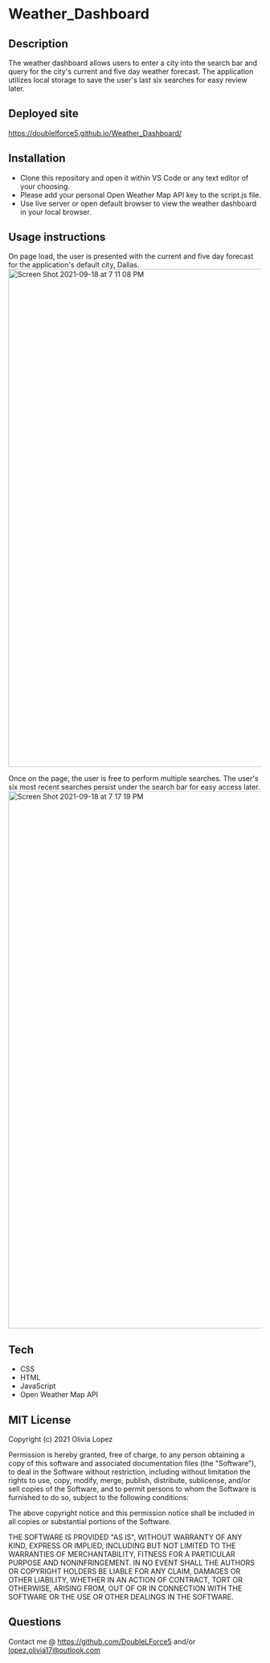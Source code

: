 # Weather_Dashboard

## Description
The weather dashboard allows users to enter a city into the search bar and query for the city's current and five day weather forecast. The application utilizes local storage to save the user's last six searches for easy review later. 

 
## Deployed site
https://doublelforce5.github.io/Weather_Dashboard/

## Installation
- Clone this repository and open it within VS Code or any text editor of your choosing.
- Please add your personal Open Weather Map API key to the script.js file. 
- Use live server or open default browser to view the weather dashboard in your local browser.  

## Usage instructions 
On page load, the user is presented with the current and five day forecast for the application's default city, Dallas.
<img width="992" alt="Screen Shot 2021-09-18 at 7 11 08 PM" src="https://user-images.githubusercontent.com/73543476/133911525-7adfc8ec-ae14-4b03-84ed-a3f016f6a5e7.png">

Once on the page, the user is free to perform multiple searches. The user's six most recent searches persist under the search bar for easy access later. 
<img width="1070" alt="Screen Shot 2021-09-18 at 7 17 19 PM" src="https://user-images.githubusercontent.com/73543476/133911599-6180c4fb-7dfd-49eb-a2b4-70781057f88c.png">

## Tech 
- CSS
- HTML
- JavaScript
- Open Weather Map API

## MIT License
Copyright (c) 2021 Olivia Lopez

Permission is hereby granted, free of charge, to any person obtaining a copy
of this software and associated documentation files (the "Software"), to deal
in the Software without restriction, including without limitation the rights
to use, copy, modify, merge, publish, distribute, sublicense, and/or sell
copies of the Software, and to permit persons to whom the Software is
furnished to do so, subject to the following conditions:

The above copyright notice and this permission notice shall be included in all
copies or substantial portions of the Software.

THE SOFTWARE IS PROVIDED "AS IS", WITHOUT WARRANTY OF ANY KIND, EXPRESS OR
IMPLIED, INCLUDING BUT NOT LIMITED TO THE WARRANTIES OF MERCHANTABILITY,
FITNESS FOR A PARTICULAR PURPOSE AND NONINFRINGEMENT. IN NO EVENT SHALL THE
AUTHORS OR COPYRIGHT HOLDERS BE LIABLE FOR ANY CLAIM, DAMAGES OR OTHER
LIABILITY, WHETHER IN AN ACTION OF CONTRACT, TORT OR OTHERWISE, ARISING FROM,
OUT OF OR IN CONNECTION WITH THE SOFTWARE OR THE USE OR OTHER DEALINGS IN THE
SOFTWARE.

## Questions
Contact me @ https://github.com/DoubleLForce5 and/or lopez.olivia17@outlook.com 
